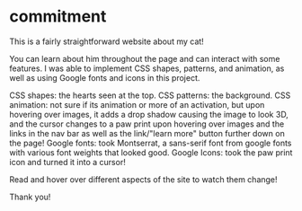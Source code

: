 # commitment
This is a fairly straightforward website about my cat!

You can learn about him throughout the page and can interact with some features.
I was able to implement CSS shapes, patterns, and animation, as well as using Google fonts and icons in this project.

CSS shapes: the hearts seen at the top.
CSS patterns: the background.
CSS animation: not sure if its animation or more of an activation, but upon hovering over images, it adds a drop shadow causing
the image to look 3D, and the cursor changes to a paw print upon hovering over images and the links in the nav bar as well as the link/"learn more" button further down on the page!
Google fonts: took Montserrat, a sans-serif font from google fonts with various font weights that looked good.
Google Icons: took the paw print icon and turned it into a cursor!

Read and hover over different aspects of the site to watch them change!

Thank you!
